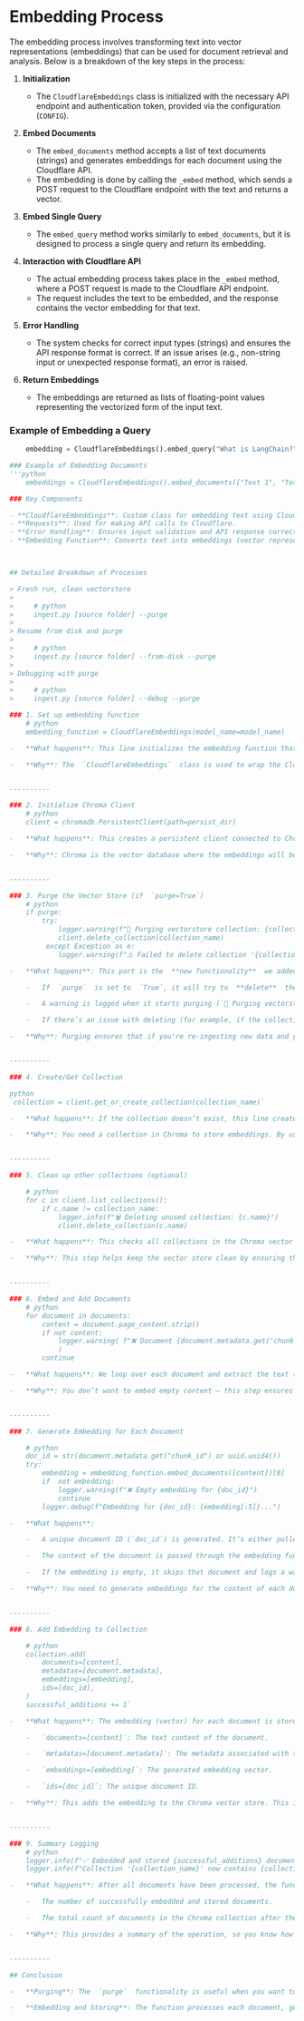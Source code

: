 # Embedding Process

The embedding process involves transforming text into vector representations (embeddings) that can be used for document retrieval and analysis. Below is a breakdown of the key steps in the process:

1. **Initialization**
   - The `CloudflareEmbeddings` class is initialized with the necessary API endpoint and authentication token, provided via the configuration (`CONFIG`).

2. **Embed Documents**
   - The `embed_documents` method accepts a list of text documents (strings) and generates embeddings for each document using the Cloudflare API.
   - The embedding is done by calling the `_embed` method, which sends a POST request to the Cloudflare endpoint with the text and returns a vector.

3. **Embed Single Query**
   - The `embed_query` method works similarly to `embed_documents`, but it is designed to process a single query and return its embedding.

4. **Interaction with Cloudflare API**
   - The actual embedding process takes place in the `_embed` method, where a POST request is made to the Cloudflare API endpoint.
   - The request includes the text to be embedded, and the response contains the vector embedding for that text.

5. **Error Handling**
   - The system checks for correct input types (strings) and ensures the API response format is correct. If an issue arises (e.g., non-string input or unexpected response format), an error is raised.

6. **Return Embeddings**
   - The embeddings are returned as lists of floating-point values representing the vectorized form of the input text.

### Example of Embedding a Query
```python
    embedding = CloudflareEmbeddings().embed_query("What is LangChain?")

### Example of Embedding Documents
'''python
    embeddings = CloudflareEmbeddings().embed_documents(["Text 1", "Text 2"])

### Key Components

- **CloudflareEmbeddings**: Custom class for embedding text using Cloudflare's API.
- **Requests**: Used for making API calls to Cloudflare.
- **Error Handling**: Ensures input validation and API response correctness.
- **Embedding Function**: Converts text into embeddings (vector representations).



## Detailed Breakdown of Processes

> Fresh run, clean vectorstore
>
>     # python
>     ingest.py [source folder] --purge
>
> Resume from disk and purge
>
>     # python
>     ingest.py [source folder] --from-disk --purge
>
> Debugging with purge
>
>     # python
>     ingest.py [source folder] --debug --purge

### 1. Set up embedding function
    # python
    embedding_function = CloudflareEmbeddings(model_name=model_name)

-   **What happens**: This line initializes the embedding function that will convert your document content into vectors (embeddings).

-   **Why**: The  `CloudflareEmbeddings`  class is used to wrap the Cloudflare Embedding model. You pass the model name (`model_name`) as a parameter to specify which model to use.


----------

### 2. Initialize Chroma Client
    # python
    client = chromadb.PersistentClient(path=persist_dir)

-   **What happens**: This creates a persistent client connected to Chroma, using the specified  `persist_dir`  to store the vector database on disk.

-   **Why**: Chroma is the vector database where the embeddings will be stored. By using a persistent client, the client can read and write to the vector store, and it will maintain its state across runs.


----------

### 3. Purge the Vector Store (if  `purge=True`)
    # python
    if purge:
	    try:
            logger.warning(f"🧨 Purging vectorstore collection: {collection_name}'...")
            client.delete_collection(collection_name)
         except Exception as e:
            logger.warning(f"⚠️ Failed to delete collection '{collection_name}': {e}")

-   **What happens**: This part is the  **new functionality**  we added based on the  `purge`  parameter:

    -   If  `purge`  is set to  `True`, it will try to  **delete**  the  **existing collection**  in the Chroma vector store (the one with the name specified in  `collection_name`).

    -   A warning is logged when it starts purging (`🧨 Purging vectorstore collection`).

    -   If there’s an issue with deleting (for example, if the collection doesn't exist), it will catch the error and log a warning (`⚠️ Failed to delete`).

-   **Why**: Purging ensures that if you're re-ingesting new data and you don’t want to retain old embeddings, this step clears out the vector store before inserting new ones. This is useful when you want a completely fresh set of embeddings, without the risk of old or obsolete data being mixed in.


----------

### 4. Create/Get Collection

python
`collection = client.get_or_create_collection(collection_name)`

-   **What happens**: If the collection doesn’t exist, this line creates a new collection with the name  `collection_name`. If it already exists, it simply retrieves the existing collection.

-   **Why**: You need a collection in Chroma to store embeddings. By using  `get_or_create_collection()`, the function ensures that there’s always a valid collection available — either by getting the existing one or creating a new one.


----------

### 5. Clean up other collections (optional)

    # python
    for c in client.list_collections():
    	if c.name != collection_name:
            logger.info(f"🗑️ Deleting unused collection: {c.name}")
            client.delete_collection(c.name)

-   **What happens**: This checks all collections in the Chroma vector store and deletes any collection that  **doesn't match**  the desired  `collection_name`.

-   **Why**: This step helps keep the vector store clean by ensuring that there are no unnecessary collections hanging around. If you’re only interested in one collection for the current session, deleting others can keep things organized and reduce clutter.


----------

### 6. Embed and Add Documents
    # python
    for document in documents:
        content = document.page_content.strip()
        if not content:
    	    logger.warning( f"❌ Document {document.metadata.get('chunk_id')} has empty content."
            )
    	continue

-   **What happens**: We loop over each document and extract the text (`content`). If the content is empty, we skip processing that document and log a warning.

-   **Why**: You don’t want to embed empty content — this step ensures that only valid, non-empty documents are processed.


----------

### 7. Generate Embedding for Each Document

    # python
    doc_id = str(document.metadata.get("chunk_id") or uuid.uuid4())
    try:
	    embedding = embedding_function.embed_documents([content])[0]
	    if  not embedding:
		    logger.warning(f"❌ Empty embedding for {doc_id}")
		    continue
	    logger.debug(f"Embedding for {doc_id}: {embedding[:5]}...")

-   **What happens**:

    -   A unique document ID (`doc_id`) is generated. It’s either pulled from the document metadata (specifically  `chunk_id`) or a new UUID is generated.

    -   The content of the document is passed through the embedding function, which returns a vector embedding.

    -   If the embedding is empty, it skips that document and logs a warning. The first few values of the embedding are logged for debugging purposes.

-   **Why**: You need to generate embeddings for the content of each document to store it in the vector store. If any embedding fails, we log the issue and continue with the next document to avoid halting the whole process.


----------

### 8. Add Embedding to Collection

    # python
    collection.add(
        documents=[content],
        metadatas=[document.metadata],
        embeddings=[embedding],
        ids=[doc_id],
    )
    successful_additions += 1`

-   **What happens**: The embedding (vector) for each document is stored in the Chroma collection along with the original content and metadata (like  `chunk_id`).

    -   `documents=[content]`: The text content of the document.

    -   `metadatas=[document.metadata]`: The metadata associated with the document (like source, chunk ID, etc.).

    -   `embeddings=[embedding]`: The generated embedding vector.

    -   `ids=[doc_id]`: The unique document ID.

-   **Why**: This adds the embedding to the Chroma vector store. This is the key operation where your embeddings are actually saved in the database.


----------

### 9. Summary Logging
    # python
    logger.info(f"✅ Embedded and stored {successful_additions} documents in {persist_dir}")
    logger.info(f"Collection '{collection_name}' now contains {collection.count()} documents.")

-   **What happens**: After all documents have been processed, the function logs:

    -   The number of successfully embedded and stored documents.

    -   The total count of documents in the Chroma collection after the process is complete.

-   **Why**: This provides a summary of the operation, so you know how many documents were added and the current state of the collection.


----------

## Conclusion

-   **Purging**: The  `purge`  functionality is useful when you want to start fresh and delete old data. It deletes the collection from the Chroma store if requested.

-   **Embedding and Storing**: The function processes each document, generates embeddings, and stores them in Chroma, cleaning up old data along the way.
